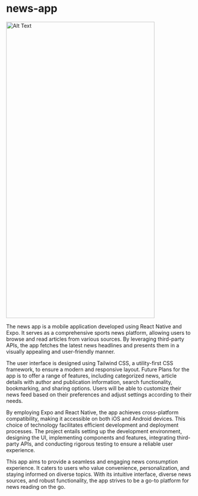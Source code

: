 # news-app

<img src="https://github.com/danimalcrackrz/sports-app/blob/78482450a577d1e6e25c3720e18abe8bfd5a84a2/assets/Simulator%20Screenshot%20-%20iPhone%2014%20Pro%20Max%20-%202023-07-02%20at%2022.25.09.png" alt="Alt Text" width="400" height="800">

The news app is a mobile application developed using React Native and Expo. It serves as a comprehensive sports news platform, allowing users to browse and read articles from various sources. By leveraging third-party APIs, the app fetches the latest news headlines and presents them in a visually appealing and user-friendly manner.

The user interface is designed using Tailwind CSS, a utility-first CSS framework, to ensure a modern and responsive layout. Future Plans for the app is to offer a range of features, including categorized news, article details with author and publication information, search functionality, bookmarking, and sharing options. Users will be able to customize their news feed based on their preferences and adjust settings according to their needs.

By employing Expo and React Native, the app achieves cross-platform compatibility, making it accessible on both iOS and Android devices. This choice of technology facilitates efficient development and deployment processes. The project entails setting up the development environment, designing the UI, implementing components and features, integrating third-party APIs, and conducting rigorous testing to ensure a reliable user experience.

This app aims to provide a seamless and engaging news consumption experience. It caters to users who value convenience, personalization, and staying informed on diverse topics. With its intuitive interface, diverse news sources, and robust functionality, the app strives to be a go-to platform for news reading on the go.
